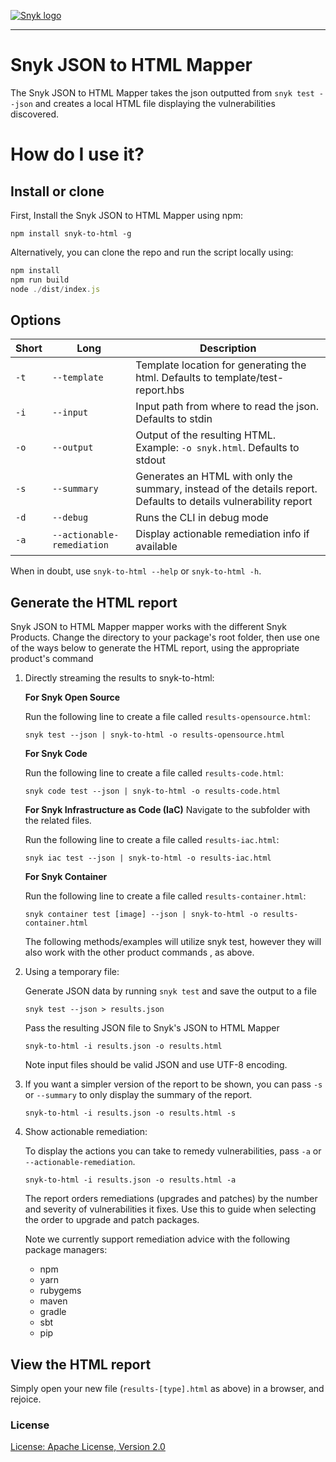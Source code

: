 [![Snyk logo](https://snyk.io/style/asset/logo/snyk-print.svg)](https://snyk.io)

---

# Snyk JSON to HTML Mapper

The Snyk JSON to HTML Mapper takes the json outputted from `snyk test --json` and creates a local HTML file displaying the vulnerabilities discovered.

# How do I use it?

## Install or clone

First, Install the Snyk JSON to HTML Mapper using npm:

`npm install snyk-to-html -g`

Alternatively, you can clone the repo and run the script locally using:

```javascript
npm install
npm run build
node ./dist/index.js
```

## Options

| Short | Long                       | Description                                                                                                      |
| ----- | -------------------------- | ---------------------------------------------------------------------------------------------------------------- |
| `-t`  | `--template`               | Template location for generating the html. Defaults to template/test-report.hbs                                  |
| `-i`  | `--input`                  | Input path from where to read the json. Defaults to stdin                                                        |
| `-o`  | `--output`                 | Output of the resulting HTML. Example: `-o snyk.html`. Defaults to stdout                                        |
| `-s`  | `--summary`                | Generates an HTML with only the summary, instead of the details report. Defaults to details vulnerability report |
| `-d`  | `--debug`                  | Runs the CLI in debug mode                                                                                       |
| `-a`  | `--actionable-remediation` | Display actionable remediation info if available                                                                 |

When in doubt, use `snyk-to-html --help` or `snyk-to-html -h`.

## Generate the HTML report

Snyk JSON to HTML Mapper mapper works with the different Snyk Products.  Change the directory to your package's root folder, then use  one of the  ways below to generate the HTML report, using the appropriate product's command

1. Directly streaming the results to snyk-to-html:

   **For Snyk Open Source**

      Run the following line to create a file called `results-opensource.html`:

      `snyk test --json | snyk-to-html -o results-opensource.html`

   **For Snyk Code**

      Run the following line to create a file called `results-code.html`:

      `snyk code test --json | snyk-to-html -o results-code.html`


   **For Snyk Infrastructure as Code (IaC)**
      Navigate to the subfolder with the related files.

      Run the following line to create a file called `results-iac.html`:

      `snyk iac test --json | snyk-to-html -o results-iac.html`


   **For Snyk Container**

    Run the following line to create a file called `results-container.html`:

      `snyk container test [image] --json | snyk-to-html -o results-container.html`

      The following methods/examples will utilize snyk test, however they will also work with the other product commands , as above.

2. Using a temporary file:

   Generate JSON data by running `snyk test` and save the output to a file

   `snyk test --json > results.json`

   Pass the resulting JSON file to Snyk's JSON to HTML Mapper

   `snyk-to-html -i results.json -o results.html`

   Note input files should be valid JSON and use UTF-8 encoding.

3. If you want a simpler version of the report to be shown, you can pass `-s` or `--summary` to only
   display the summary of the report.

   `snyk-to-html -i results.json -o results.html -s`

4. Show actionable remediation:

   To display the actions you can take to remedy vulnerabilities, pass `-a` or `--actionable-remediation`.

   `snyk-to-html -i results.json -o results.html -a`

   The report orders remediations (upgrades and patches) by the number and severity of vulnerabilities it fixes.
   Use this to guide when selecting the order to upgrade and patch packages.

   Note we currently support remediation advice with the following package managers:

   * npm
   * yarn
   * rubygems
   * maven
   * gradle
   * sbt
   * pip

## View the HTML report

Simply open your new file (`results-[type].html` as above) in a browser, and rejoice.

### License

[License: Apache License, Version 2.0](LICENSE)
